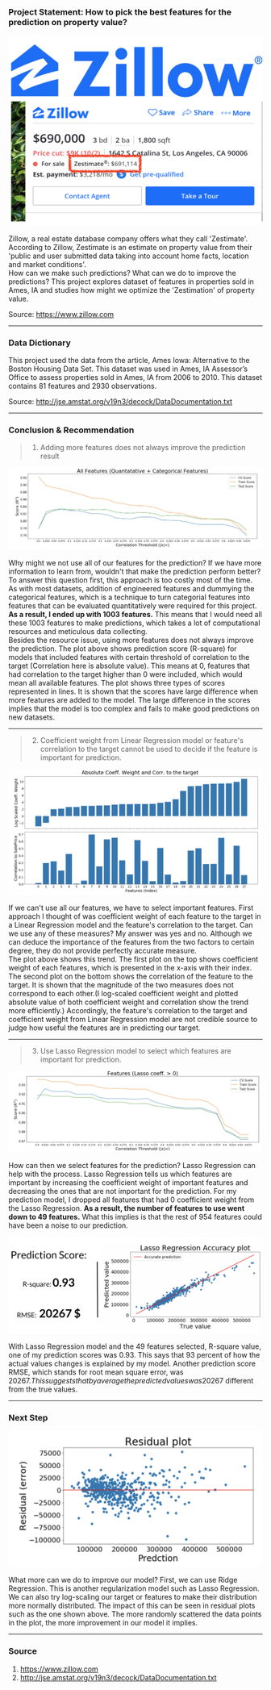 ### Project Statement: How to pick the best features for the prediction on property value?

![conclusion2017](./image/zillow.png)

 Zillow, a real estate database company offers what they call 'Zestimate'. According to Zillow, Zestimate is an estimate on property value from their 'public and user submitted data taking into account home facts, location and market conditions'.            
How can we make such predictions? What can we do to improve the predictions? This project explores dataset of features in properties sold in Ames, IA and studies how might we optimize the 'Zestimation' of property value.

Source: https://www.zillow.com
______

### Data Dictionary
This project used the data from the article, Ames Iowa: Alternative to the Boston Housing Data Set. This dataset was used in Ames, IA Assessor’s Office to assess properties sold in Ames, IA from 2006 to 2010. This dataset contains 81 features and 2930 observations.

Source: http://jse.amstat.org/v19n3/decock/DataDocumentation.txt
____________

### Conclusion & Recommendation

> 1. Adding more features does not always improve the prediction result

![conclusion2017](./image/overfit_plot.png)

Why might we not use all of our features for the prediction? If we have more information to learn from, wouldn't that make the prediction perform better? To answer this question first, this approach is too costly most of the time.                
As with most datasets, addition of engineered features and dummying the categorical features, which is a technique to turn categorial features into features that can be evaluated quantitatively were required for this project. **As a result, I ended up with 1003 features.** This means that I would need all these 1003 features to make predictions, which takes a lot of computational resources and meticulous data collecting.                     
Besides the resource issue, using more features does not always improve the prediction. The plot above shows prediction score (R-square) for models that included features with certain threshold of correlation to the target (Correlation here is absolute value). This means at 0, features that had correlation to the target higher than 0 were included, which would mean all available features. The plot shows three types of scores represented in lines. It is shown that the scores have large difference when more features are added to the model. The large difference in the scores implies that the model is too complex and fails to make good predictions on new datasets.

____________

> 2. Coefficient weight from Linear Regression model or feature's correlation to the target cannot be used to decide if the feature is important for prediction.

![conclusion2017](./image/corr_coef.png)

If we can't use all our features, we have to select important features. First approach I thought of was coefficient weight of each feature to the target in a Linear Regression model and the feature's correlation to the target. Can we use any of these measures? My answer was yes and no. Although we can deduce the importance of the features from the two factors to certain degree, they do not provide perfectly accurate measure.               
The plot above shows this trend. The first plot on the top shows coefficient weight of each features, which is presented in the x-axis with their index. The second plot on the bottom shows the correlation of the feature to the target. It is shown that the magnitude of the two measures does not correspond to each other.(I log-scaled coefficient weight and plotted absolute value of both coefficient weight and correlation show the trend more efficiently.) Accordingly, the feature's correlation to the target and coefficient weight from Linear Regression model are not credible source to judge how useful the features are in predicting our target.

____________

> 3. Use Lasso Regression model to select which features are important for prediction.

![conclusion2017](./image/corr_coef_2.png)

How can then we select features for the prediction? Lasso Regression can help with the process. Lasso Regression tells us which features are important by increasing the coefficient weight of important features and decreasing the ones that are not important for the prediction. For my prediction model, I dropped all features that had 0 coefficient weight from the Lasso Regression. **As a result, the number of features to use went down to 49 features.** What this implies is that the rest of 954 features could have been a noise to our prediction.

![conclusion2017](./image/lasso_accuracy.png)

With Lasso Regression model and the 49 features selected, R-square value, one of my prediction scores was 0.93. This says that 93 percent of how the actual values changes is explained by my model. Another prediction score RMSE, which stands for root mean square error, was 20267$. This suggests that by average the predicted values was 20267$ different from the true values.

____________

### Next Step

![conclusion2017](./image/residual.png)

What more can we do to improve our model? First, we can use Ridge Regression. This is another regularization model such as Lasso Regression. We can also try log-scaling our target or features to make their distribution more normally distributed. The impact of this can be seen in residual plots such as the one shown above. The more randomly scattered the data points in the plot, the more improvement in our model it implies.   

____________

### Source
1. https://www.zillow.com
2. http://jse.amstat.org/v19n3/decock/DataDocumentation.txt
